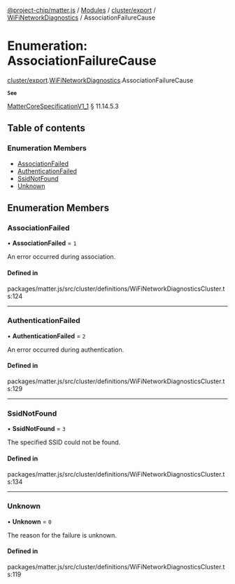 [@project-chip/matter.js](../README.md) / [Modules](../modules.md) / [cluster/export](../modules/cluster_export.md) / [WiFiNetworkDiagnostics](../modules/cluster_export.WiFiNetworkDiagnostics.md) / AssociationFailureCause

# Enumeration: AssociationFailureCause

[cluster/export](../modules/cluster_export.md).[WiFiNetworkDiagnostics](../modules/cluster_export.WiFiNetworkDiagnostics.md).AssociationFailureCause

**`See`**

[MatterCoreSpecificationV1_1](../interfaces/spec_export.MatterCoreSpecificationV1_1.md) § 11.14.5.3

## Table of contents

### Enumeration Members

- [AssociationFailed](cluster_export.WiFiNetworkDiagnostics.AssociationFailureCause.md#associationfailed)
- [AuthenticationFailed](cluster_export.WiFiNetworkDiagnostics.AssociationFailureCause.md#authenticationfailed)
- [SsidNotFound](cluster_export.WiFiNetworkDiagnostics.AssociationFailureCause.md#ssidnotfound)
- [Unknown](cluster_export.WiFiNetworkDiagnostics.AssociationFailureCause.md#unknown)

## Enumeration Members

### AssociationFailed

• **AssociationFailed** = ``1``

An error occurred during association.

#### Defined in

packages/matter.js/src/cluster/definitions/WiFiNetworkDiagnosticsCluster.ts:124

___

### AuthenticationFailed

• **AuthenticationFailed** = ``2``

An error occurred during authentication.

#### Defined in

packages/matter.js/src/cluster/definitions/WiFiNetworkDiagnosticsCluster.ts:129

___

### SsidNotFound

• **SsidNotFound** = ``3``

The specified SSID could not be found.

#### Defined in

packages/matter.js/src/cluster/definitions/WiFiNetworkDiagnosticsCluster.ts:134

___

### Unknown

• **Unknown** = ``0``

The reason for the failure is unknown.

#### Defined in

packages/matter.js/src/cluster/definitions/WiFiNetworkDiagnosticsCluster.ts:119
